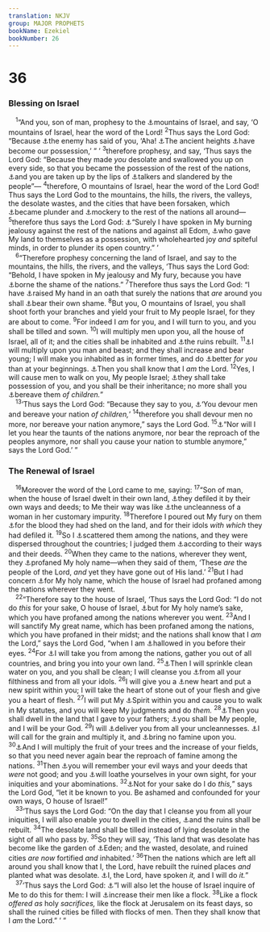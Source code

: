 ```yaml
---
translation: NKJV
group: MAJOR PROPHETS
bookName: Ezekiel 
bookNumber: 26
---
```


<div class="title"><h1>36</h1><h3>Blessing on Israel</h3></div>
<span class="verse exe_36_1"> <sup>1</sup>“And you, son of man, prophesy to the <a data-toggle="tooltip" data-placement="bottom" title="Ezek. 6:2, 3">⚓</a>mountains of Israel, and say, ‘O mountains of Israel, hear the word of the Lord! </span>
<span class="verse exe_36_2"><sup>2</sup>Thus says the Lord God: “Because <a data-toggle="tooltip" data-placement="bottom" title="Jer. 33:24; Ezek. 25:3; 26:2">⚓</a>the enemy has said of you, ‘Aha! <a data-toggle="tooltip" data-placement="bottom" title="Deut. 32:13; Ps. 78:69; Is. 58:14; Hab. 3:19">⚓</a>The ancient heights <a data-toggle="tooltip" data-placement="bottom" title="Ezek. 35:10">⚓</a>have become our possession,’ ” ’ </span>
<span class="verse exe_36_3"><sup>3</sup>therefore prophesy, and say, ‘Thus says the Lord God: “Because they made <i>you</i> desolate and swallowed you up on every side, so that you became the possession of the rest of the nations, <a data-toggle="tooltip" data-placement="bottom" title="Deut. 28:37; 1 Kin. 9:7; Lam. 2:15; Dan. 9:16">⚓</a>and you are taken up by the lips of <a data-toggle="tooltip" data-placement="bottom" title="Ps. 44:13, 14; Jer. 18:16; Ezek. 35:13">⚓</a>talkers and slandered by the people”— </span>
<span class="verse exe_36_4"><sup>4</sup>therefore, O mountains of Israel, hear the word of the Lord God! Thus says the Lord God to the mountains, the hills, the rivers, the valleys, the desolate wastes, and the cities that have been forsaken, which <a data-toggle="tooltip" data-placement="bottom" title="Ezek. 34:8, 28">⚓</a>became plunder and <a data-toggle="tooltip" data-placement="bottom" title="Ps. 79:4; Jer. 48:27">⚓</a>mockery to the rest of the nations all around— </span>
<span class="verse exe_36_5"><sup>5</sup>therefore thus says the Lord God: <a data-toggle="tooltip" data-placement="bottom" title="Deut. 4:24; Ezek. 38:19">⚓</a>“Surely I have spoken in My burning jealousy against the rest of the nations and against all Edom, <a data-toggle="tooltip" data-placement="bottom" title="Ezek. 35:10, 12">⚓</a>who gave My land to themselves as a possession, with wholehearted joy <i>and</i> spiteful minds, in order to plunder its open country.” ’<br/></span>
<span class="verse exe_36_6"> <sup>6</sup>“Therefore prophesy concerning the land of Israel, and say to the mountains, the hills, the rivers, and the valleys, ‘Thus says the Lord God: “Behold, I have spoken in My jealousy and My fury, because you have <a data-toggle="tooltip" data-placement="bottom" title="Ps. 74:10; 123:3, 4; Ezek. 34:29">⚓</a>borne the shame of the nations.” </span>
<span class="verse exe_36_7"><sup>7</sup>Therefore thus says the Lord God: “I have <a data-toggle="tooltip" data-placement="bottom" title="Ezek. 20:5">⚓</a>raised My hand in an oath that surely the nations that <i>are</i> around you shall <a data-toggle="tooltip" data-placement="bottom" title="Jer. 25:9, 15, 29">⚓</a>bear their own shame. </span>
<span class="verse exe_36_8"><sup>8</sup>But you, O mountains of Israel, you shall shoot forth your branches and yield your fruit to My people Israel, for they are about to come. </span>
<span class="verse exe_36_9"><sup>9</sup>For indeed I <i>am</i> for you, and I will turn to you, and you shall be tilled and sown. </span>
<span class="verse exe_36_10"><sup>10</sup>I will multiply men upon you, all the house of Israel, all of it; and the cities shall be inhabited and <a data-toggle="tooltip" data-placement="bottom" title="Is. 58:12; 61:4; Amos 9:14">⚓</a>the ruins rebuilt. </span>
<span class="verse exe_36_11"><sup>11</sup><a data-toggle="tooltip" data-placement="bottom" title="Jer. 31:27; 33:12">⚓</a>I will multiply upon you man and beast; and they shall increase and bear young; I will make you inhabited as in former times, and do <a data-toggle="tooltip" data-placement="bottom" title="Job 42:12; Is. 51:3">⚓</a>better <i>for</i> <i>you</i> than at your beginnings. <a data-toggle="tooltip" data-placement="bottom" title="Ezek. 35:9; 37:6, 13">⚓</a>Then you shall know that I <i>am</i> the Lord. </span>
<span class="verse exe_36_12"><sup>12</sup>Yes, I will cause men to walk on you, My people Israel; <a data-toggle="tooltip" data-placement="bottom" title="Obad. 17">⚓</a>they shall take possession of you, and you shall be their inheritance; no more shall you <a data-toggle="tooltip" data-placement="bottom" title="Jer. 15:7; Ezek. 22:12, 27">⚓</a>bereave them <i>of</i> <i>children.</i>”<br/></span>
<span class="verse exe_36_13"> <sup>13</sup>‘Thus says the Lord God: “Because they say to you, <a data-toggle="tooltip" data-placement="bottom" title="Num. 13:32">⚓</a>‘You devour men and bereave your nation <i>of</i> <i>children,</i>’ </span>
<span class="verse exe_36_14"><sup>14</sup>therefore you shall devour men no more, nor bereave your nation anymore,” says the Lord God. </span>
<span class="verse exe_36_15"><sup>15</sup><a data-toggle="tooltip" data-placement="bottom" title="Is. 60:14; Ezek. 34:29">⚓</a>“Nor will I let you hear the taunts of the nations anymore, nor bear the reproach of the peoples anymore, nor shall you cause your nation to stumble anymore,” says the Lord God.’ ”<br/></span>
<div class="title"><h3>The Renewal of Israel</h3></div>
<span class="verse exe_36_16"> <sup>16</sup>Moreover the word of the Lord came to me, saying: </span>
<span class="verse exe_36_17"><sup>17</sup>“Son of man, when the house of Israel dwelt in their own land, <a data-toggle="tooltip" data-placement="bottom" title="Lev. 18:25, 27, 28; Jer. 2:7">⚓</a>they defiled it by their own ways and deeds; to Me their way was like <a data-toggle="tooltip" data-placement="bottom" title="Lev. 15:19">⚓</a>the uncleanness of a woman in her customary impurity. </span>
<span class="verse exe_36_18"><sup>18</sup>Therefore I poured out My fury on them <a data-toggle="tooltip" data-placement="bottom" title="Ezek. 16:36, 38; 23:37">⚓</a>for the blood they had shed on the land, and for their idols <i>with</i> <i>which</i> they had defiled it. </span>
<span class="verse exe_36_19"><sup>19</sup>So I <a data-toggle="tooltip" data-placement="bottom" title="Deut. 28:64; Ezek. 5:12; 22:15; Amos 9:9">⚓</a>scattered them among the nations, and they were dispersed throughout the countries; I judged them <a data-toggle="tooltip" data-placement="bottom" title="Ezek. 7:3; 18:30; 39:24; (Rom. 2:6)">⚓</a>according to their ways and their deeds. </span>
<span class="verse exe_36_20"><sup>20</sup>When they came to the nations, wherever they went, they <a data-toggle="tooltip" data-placement="bottom" title="Is. 52:5; Ezek. 12:16; Rom. 2:24">⚓</a>profaned My holy name—when they said of them, ‘These <i>are</i> the people of the Lord, <i>and</i> yet they have gone out of His land.’ </span>
<span class="verse exe_36_21"><sup>21</sup>But I had concern <a data-toggle="tooltip" data-placement="bottom" title="Ezek. 20:9, 14">⚓</a>for My holy name, which the house of Israel had profaned among the nations wherever they went.<br/></span>
<span class="verse exe_36_22"> <sup>22</sup>“Therefore say to the house of Israel, ‘Thus says the Lord God: “I do not do <i>this</i> for your sake, O house of Israel, <a data-toggle="tooltip" data-placement="bottom" title="Ps. 106:8; Ezek. 20:44">⚓</a>but for My holy name’s sake, which you have profaned among the nations wherever you went. </span>
<span class="verse exe_36_23"><sup>23</sup>And I will sanctify My great name, which has been profaned among the nations, which you have profaned in their midst; and the nations shall know that I <i>am</i> the Lord,” says the Lord God, “when I am <a data-toggle="tooltip" data-placement="bottom" title="Is. 5:16; Ezek. 20:41; 28:22">⚓</a>hallowed in you before their eyes. </span>
<span class="verse exe_36_24"><sup>24</sup>For <a data-toggle="tooltip" data-placement="bottom" title="Is. 43:5, 6; Ezek. 34:13; 37:21">⚓</a>I will take you from among the nations, gather you out of all countries, and bring you into your own land. </span>
<span class="verse exe_36_25"><sup>25</sup><a data-toggle="tooltip" data-placement="bottom" title="Num. 19:17–19; Ps. 51:7; Is. 52:15; Heb. 9:13, 19; 10:22">⚓</a>Then I will sprinkle clean water on you, and you shall be clean; I will cleanse you <a data-toggle="tooltip" data-placement="bottom" title="Jer. 33:8">⚓</a>from all your filthiness and from all your idols. </span>
<span class="verse exe_36_26"><sup>26</sup>I will give you a <a data-toggle="tooltip" data-placement="bottom" title="Ps. 51:10; Jer. 32:39; Ezek. 11:19; (John 3:3)">⚓</a>new heart and put a new spirit within you; I will take the heart of stone out of your flesh and give you a heart of flesh. </span>
<span class="verse exe_36_27"><sup>27</sup>I will put My <a data-toggle="tooltip" data-placement="bottom" title="Is. 44:3; 59:21; Ezek. 11:19; 37:14; (Joel 2:28, 29)">⚓</a>Spirit within you and cause you to walk in My statutes, and you will keep My judgments and do <i>them.</i></span>
<span class="verse exe_36_28"><sup>28</sup><a data-toggle="tooltip" data-placement="bottom" title="Ezek. 28:25; 37:25">⚓</a>Then you shall dwell in the land that I gave to your fathers; <a data-toggle="tooltip" data-placement="bottom" title="Jer. 30:22; Ezek. 11:20; 37:27">⚓</a>you shall be My people, and I will be your God. </span>
<span class="verse exe_36_29"><sup>29</sup>I will <a data-toggle="tooltip" data-placement="bottom" title="Zech. 13:1; (Matt. 1:21; Rom. 11:26)">⚓</a>deliver you from all your uncleannesses. <a data-toggle="tooltip" data-placement="bottom" title="Ps. 105:16">⚓</a>I will call for the grain and multiply it, and <a data-toggle="tooltip" data-placement="bottom" title="Ezek. 34:27, 29; Hos. 2:21–23">⚓</a>bring no famine upon you. </span>
<span class="verse exe_36_30"><sup>30</sup><a data-toggle="tooltip" data-placement="bottom" title="Lev. 26:4; Ezek. 34:27">⚓</a>And I will multiply the fruit of your trees and the increase of your fields, so that you need never again bear the reproach of famine among the nations. </span>
<span class="verse exe_36_31"><sup>31</sup>Then <a data-toggle="tooltip" data-placement="bottom" title="Ezek. 16:61, 63">⚓</a>you will remember your evil ways and your deeds that <i>were</i> not good; and you <a data-toggle="tooltip" data-placement="bottom" title="Lev. 26:39; Ezek. 6:9; 20:43">⚓</a>will loathe yourselves in your own sight, for your iniquities and your abominations. </span>
<span class="verse exe_36_32"><sup>32</sup><a data-toggle="tooltip" data-placement="bottom" title="Deut. 9:5">⚓</a>Not for your sake do I do <i>this,</i>” says the Lord God, “let it be known to you. Be ashamed and confounded for your own ways, O house of Israel!”<br/></span>
<span class="verse exe_36_33"> <sup>33</sup>‘Thus says the Lord God: “On the day that I cleanse you from all your iniquities, I will also enable <i>you</i> to dwell in the cities, <a data-toggle="tooltip" data-placement="bottom" title="Ezek. 36:10">⚓</a>and the ruins shall be rebuilt. </span>
<span class="verse exe_36_34"><sup>34</sup>The desolate land shall be tilled instead of lying desolate in the sight of all who pass by. </span>
<span class="verse exe_36_35"><sup>35</sup>So they will say, ‘This land that was desolate has become like the garden of <a data-toggle="tooltip" data-placement="bottom" title="Is. 51:3; Ezek. 28:13; Joel 2:3">⚓</a>Eden; and the wasted, desolate, and ruined cities <i>are</i> <i>now</i> fortified <i>and</i> inhabited.’ </span>
<span class="verse exe_36_36"><sup>36</sup>Then the nations which are left all around you shall know that I, the Lord, have rebuilt the ruined places <i>and</i> planted what was desolate. <a data-toggle="tooltip" data-placement="bottom" title="Ezek. 17:24; 22:14; 37:14; Hos. 14:4–9">⚓</a>I, the Lord, have spoken <i>it,</i> and I will do <i>it.</i>”<br/></span>
<span class="verse exe_36_37"> <sup>37</sup>‘Thus says the Lord God: <a data-toggle="tooltip" data-placement="bottom" title="Ezek. 14:3; 20:3, 31">⚓</a>“I will also let the house of Israel inquire of Me to do this for them: I will <a data-toggle="tooltip" data-placement="bottom" title="Ezek. 36:10">⚓</a>increase their men like a flock. </span>
<span class="verse exe_36_38"><sup>38</sup>Like a flock <i>offered</i> <i>as</i> holy <i>sacrifices,</i> like the flock at Jerusalem on its feast days, so shall the ruined cities be filled with flocks of men. Then they shall know that I <i>am</i> the Lord.” ’ ”<br/></span>
